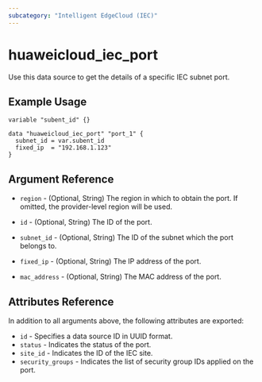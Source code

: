 ```yaml
---
subcategory: "Intelligent EdgeCloud (IEC)"
---
```


# huaweicloud_iec_port

Use this data source to get the details of a specific IEC subnet port.

## Example Usage

```hcl
variable "subent_id" {}

data "huaweicloud_iec_port" "port_1" {
  subnet_id = var.subent_id
  fixed_ip  = "192.168.1.123"
}
```

## Argument Reference

* `region` - (Optional, String) The region in which to obtain the port. If omitted, the provider-level region will be
  used.

* `id` - (Optional, String) The ID of the port.

* `subnet_id` - (Optional, String) The ID of the subnet which the port belongs to.

* `fixed_ip` - (Optional, String) The IP address of the port.

* `mac_address` - (Optional, String) The MAC address of the port.

## Attributes Reference

In addition to all arguments above, the following attributes are exported:

* `id` - Specifies a data source ID in UUID format.
* `status` - Indicates the status of the port.
* `site_id` - Indicates the ID of the IEC site.
* `security_groups` - Indicates the list of security group IDs applied on the port.

